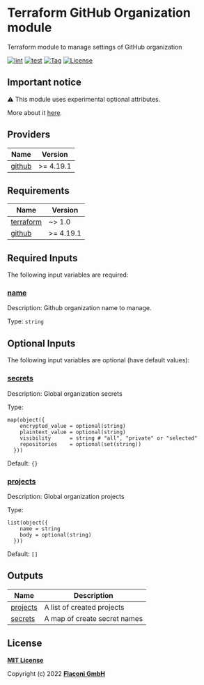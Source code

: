 # Terraform GitHub Organization module

Terraform module to manage settings of GitHub organization

[![lint](https://github.com/flaconi/terraform-github-organization/workflows/lint/badge.svg)](https://github.com/flaconi/terraform-github-organization/actions?query=workflow%3Alint)
[![test](https://github.com/flaconi/terraform-github-organization/workflows/test/badge.svg)](https://github.com/flaconi/terraform-github-organization/actions?query=workflow%3Atest)
[![Tag](https://img.shields.io/github/tag/flaconi/terraform-github-organization.svg)](https://github.com/flaconi/terraform-github-organization/releases)
[![License](https://img.shields.io/badge/license-MIT-blue.svg)](https://opensource.org/licenses/MIT)

## Important notice

:warning: This module uses experimental optional attributes.

More about it [here](https://www.terraform.io/language/expressions/type-constraints#experimental-optional-object-type-attributes).

<!-- TFDOCS_HEADER_START -->


<!-- TFDOCS_HEADER_END -->

<!-- TFDOCS_PROVIDER_START -->
## Providers

| Name | Version |
|------|---------|
| <a name="provider_github"></a> [github](#provider\_github) | >= 4.19.1 |

<!-- TFDOCS_PROVIDER_END -->

<!-- TFDOCS_REQUIREMENTS_START -->
## Requirements

| Name | Version |
|------|---------|
| <a name="requirement_terraform"></a> [terraform](#requirement\_terraform) | ~> 1.0 |
| <a name="requirement_github"></a> [github](#requirement\_github) | >= 4.19.1 |

<!-- TFDOCS_REQUIREMENTS_END -->

<!-- TFDOCS_INPUTS_START -->
## Required Inputs

The following input variables are required:

### <a name="input_name"></a> [name](#input\_name)

Description: Github organization name to manage.

Type: `string`

## Optional Inputs

The following input variables are optional (have default values):

### <a name="input_secrets"></a> [secrets](#input\_secrets)

Description: Global organization secrets

Type:

```hcl
map(object({
    encrypted_value = optional(string)
    plaintext_value = optional(string)
    visibility      = string # "all", "private" or "selected"
    repositories    = optional(set(string))
  }))
```

Default: `{}`

### <a name="input_projects"></a> [projects](#input\_projects)

Description: Global organization projects

Type:

```hcl
list(object({
    name = string
    body = optional(string)
  }))
```

Default: `[]`

<!-- TFDOCS_INPUTS_END -->

<!-- TFDOCS_OUTPUTS_START -->
## Outputs

| Name | Description |
|------|-------------|
| <a name="output_projects"></a> [projects](#output\_projects) | A list of created projects |
| <a name="output_secrets"></a> [secrets](#output\_secrets) | A map of create secret names |

<!-- TFDOCS_OUTPUTS_END -->

## License

**[MIT License](LICENSE)**

Copyright (c) 2022 **[Flaconi GmbH](https://github.com/flaconi)**
